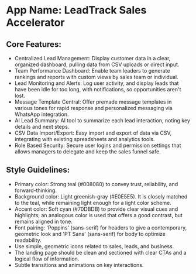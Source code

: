 # **App Name**: LeadTrack Sales Accelerator

## Core Features:

- Centralized Lead Management: Display customer data in a clear, organized dashboard, pulling data from CSV uploads or direct input.
- Team Performance Dashboard: Enable team leaders to generate rankings and reports with custom views by sales team or individual.
- Lead Monitoring and Alerts: Log user activity, and display leads that have been idle for too long, with notifications, so opportunities aren't lost.
- Message Template Central: Offer premade message templates in various tones for rapid response and personalized messaging via WhatsApp integration.
- AI Lead Summary: AI tool to summarize each lead interaction, noting key details and next steps.
- CSV Data Import/Export: Easy import and export of data via CSV, integrating with existing spreadsheets and analytics tools.
- Role Based Security: Secure user logins and permission settings that allows managers to delegate and keep the sales funnel safe.

## Style Guidelines:

- Primary color: Strong teal (#008080) to convey trust, reliability, and forward-thinking.
- Background color: Light greenish-gray (#E0E5E5). It is closely matched to the teal, while remaining light enough for a light color scheme.
- Accent color: Soft cyan (#70DBDB) to provide clear visual cues and highlights; an analogous color is used that offers a good contrast, but remains aligned in tone.
- Font pairing: 'Poppins' (sans-serif) for headers to give a contemporary, geometric look and 'PT Sans' (sans-serif) for body to optimize readability.
- Use simple, geometric icons related to sales, leads, and business.
- The landing page should be clean and sectioned with clear CTAs and a logical flow of information.
- Subtle transitions and animations on key interactions.